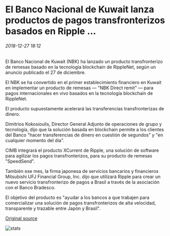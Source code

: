 # El Banco Nacional de Kuwait lanza productos de pagos transfronterizos basados en Ripple ...

###### 2018-12-27 18:12

El Banco Nacional de Kuwait (NBK) ha lanzado un producto transfronterizo de remesas basado en la tecnología blockchain de RippleNet, según un anuncio publicado el 27 de diciembre.

El NBK se ha convertido en el primer establecimiento financiero en Kuwait en implementar un producto de remesas — "NBK Direct remit" — para pagos internacionales en vivo basados en la tecnología blockchain de RippleNet.

El producto supuestamente acelerará las transferencias transfronterizas de dinero.

Dimitrios Kokosioulis, Director General Adjunto de operaciones de grupo y tecnología, dijo que la solución basada en blockchain permite a los clientes del Banco "hacer transferencias de dinero en cuestión de segundos" y "en cualquier momento del día".

CIMB integrará el producto XCurrent de Ripple, una solución de software para agilizar los pagos transfronterizos, para su producto de remesas "SpeedSend".

También ese mes, la firma japonesa de servicios bancarios y financieros Mitsubishi UFJ Financial Group, Inc. dijo que utilizará Ripple para crear un nuevo servicio transfronterizo de pagos a Brasil a través de la asociación con el Banco Bradesco.

El objetivo del producto es "ayudar a los bancos a que trabajen para comercializar una solución de pagos transfronterizos de alta velocidad, transparente y trazable entre Japón y Brasil".

[Original source](https://cointelegraph.com/news/national-bank-of-kuwait-launches-ripple-based-cross-border-payments-product)

![stats](https://c.statcounter.com/11760860/0/a89fa40b/1/ "stats")